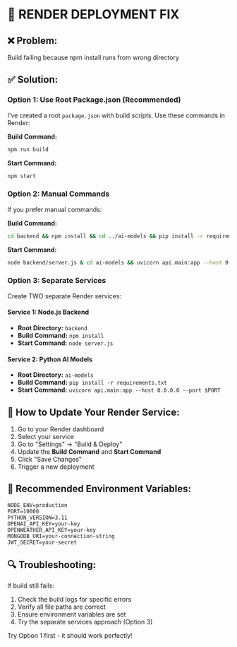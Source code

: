 # 🚀 RENDER DEPLOYMENT FIX

## ❌ **Problem:** 
Build failing because npm install runs from wrong directory

## ✅ **Solution:**

### **Option 1: Use Root Package.json (Recommended)**

I've created a root `package.json` with build scripts. Use these commands in Render:

**Build Command:**
```bash
npm run build
```

**Start Command:**
```bash
npm start
```

### **Option 2: Manual Commands**

If you prefer manual commands:

**Build Command:**
```bash
cd backend && npm install && cd ../ai-models && pip install -r requirements.txt
```

**Start Command:**
```bash
node backend/server.js & cd ai-models && uvicorn api.main:app --host 0.0.0.0 --port 8000
```

### **Option 3: Separate Services**

Create TWO separate Render services:

#### **Service 1: Node.js Backend**
- **Root Directory:** `backend`
- **Build Command:** `npm install`
- **Start Command:** `node server.js`

#### **Service 2: Python AI Models**
- **Root Directory:** `ai-models` 
- **Build Command:** `pip install -r requirements.txt`
- **Start Command:** `uvicorn api.main:app --host 0.0.0.0 --port $PORT`

## 🔧 **How to Update Your Render Service:**

1. Go to your Render dashboard
2. Select your service
3. Go to "Settings" → "Build & Deploy"
4. Update the **Build Command** and **Start Command**
5. Click "Save Changes"
6. Trigger a new deployment

## 🎯 **Recommended Environment Variables:**

```
NODE_ENV=production
PORT=10000
PYTHON_VERSION=3.11
OPENAI_API_KEY=your-key
OPENWEATHER_API_KEY=your-key
MONGODB_URI=your-connection-string
JWT_SECRET=your-secret
```

## 🔍 **Troubleshooting:**

If build still fails:
1. Check the build logs for specific errors
2. Verify all file paths are correct
3. Ensure environment variables are set
4. Try the separate services approach (Option 3)

Try Option 1 first - it should work perfectly!